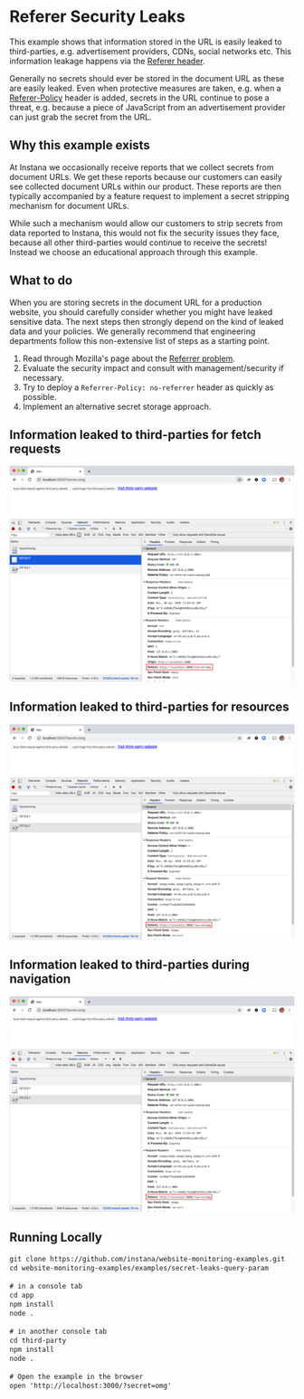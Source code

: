 # Referer Security Leaks

This example shows that information stored in the URL is easily
leaked to third-parties, e.g. advertisement providers, CDNs,
social networks etc. This information leakage happens via the
[Referer header](https://developer.mozilla.org/en-US/docs/Web/HTTP/Headers/Referer).

Generally no secrets should ever be stored in the document URL as
these are easily leaked. Even when protective measures are taken, e.g.
when a [Referer-Policy](https://developer.mozilla.org/en-US/docs/Web/HTTP/Headers/Referrer-Policy)
header is added, secrets in the URL continue to pose a threat, e.g.
because a piece of JavaScript from an advertisement provider can just
grab the secret from the URL.

## Why this example exists

At Instana we occasionally receive reports that we collect secrets from
document URLs. We get these reports because our customers can easily see
collected document URLs within our product. These reports are then
typically accompanied by a feature request to implement a secret stripping
mechanism for document URLs.

While such a mechanism would allow our customers to strip secrets from data
reported to Instana, this would not fix the security issues they face, because
all other third-parties would continue to receive the secrets! Instead we
choose an educational approach through this example.

## What to do

When you are storing secrets in the document URL for a production website, you
should carefully consider whether you might have leaked sensitive data. The
next steps then strongly depend on the kind of leaked data and your policies.
We generally recommend that engineering departments follow this non-extensive
list of steps as a starting point.

 1. Read through Mozilla's page about the [Referrer problem](https://developer.mozilla.org/en-US/docs/Web/Security/Referer_header:_privacy_and_security_concerns).
 2. Evaluate the security impact and consult with management/security if necessary.
 3. Try to deploy a `Referrer-Policy: no-referrer` header as quickly as possible.
 4. Implement an alternative secret storage approach.

## Information leaked to third-parties for fetch requests

![Fetch Requests](screenshots/fetch-request.png)

## Information leaked to third-parties for resources

![Fetch Requests](screenshots/image-load.png)

## Information leaked to third-parties during navigation

![Fetch Requests](screenshots/image-load.png)

## Running Locally

```
git clone https://github.com/instana/website-monitoring-examples.git
cd website-monitoring-examples/examples/secret-leaks-query-param

# in a console tab
cd app
npm install
node .

# in another console tab
cd third-party
npm install
node .

# Open the example in the browser
open 'http://localhost:3000/?secret=omg'
```
